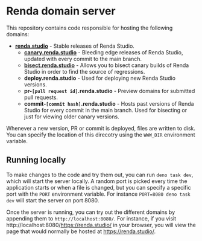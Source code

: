 # Renda domain server

This repository contains code responsible for hosting the following domains:

- [**renda.studio**](https://renda.studio) - Stable releases of Renda Studio.
  - [**canary.renda.studio**](https://canary.renda.studio) - Bleeding edge releases of Renda Studio, updated with every commit to the main branch.
  - [**bisect.renda.studio**](https://bisect.renda.studio) - Allows you to bisect canary builds of Renda Studio in order to find the source of regressions.
  - **deploy.renda.studio** - Used for deploying new Renda Studio versions.
  - **pr-`[pull request id]`.renda.studio** - Preview domains for submitted pull requests.
  - **commit-`[commit hash]`.renda.studio** - Hosts past versions of Renda Studio for every commit in the main branch. Used for bisecting or just for viewing older canary versions.

Whenever a new version, PR or commit is deployed, files are written to disk.
You can specify the location of this direcotry using the `WWW_DIR` environment variable.

## Running locally

To make changes to the code and try them out, you can run `deno task dev`, which will start the server locally.
A random port is picked every time the application starts or when a file is changed,
but you can specify a specific port with the `PORT` environment variable.
For instance `PORT=8080 deno task dev` will start the server on port 8080.

Once the server is running, you can try out the different domains by appending them to `http://localhost:8080/`.
For instance, if you visit http://localhost:8080/https://renda.studio/ in your browser,
you will view the page that would normally be hosted at https://renda.studio/.

